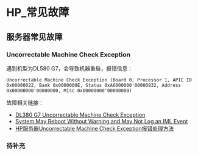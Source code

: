 # HP_常见故障
## 服务器常见故障
### Uncorrectable Machine Check Exception
遇到机型为DL580 G7，会导致机器重启，报错信息：
```
Uncorrectable Machine Check Exception (Board 0, Processor 1, APIC ID 0x00000022, Bank 0x0000000E, Status 0xA6000000'00000932, Address 0x00000000'00000000, Misc 0x00000000'00000000)
```
故障相关链接：
- [DL380 G7 Uncorrectable Machine Check Exception](https://community.hpe.com/t5/ProLiant-Servers-ML-DL-SL/DL380-G7-Uncorrectable-Machine-Check-Exception/td-p/4670205/page/2#.YhnnXehBw2w)
- [System May Reboot Without Warning and May Not Log an IML Event](https://support.hpe.com/hpesc/public/docDisplay?docId=emr_na-c03250482)
- [HP服务器Uncorrectable Machine Check Exception报错处理方法](https://www.eumz.com/2020-03/1804.html)

### 待补充